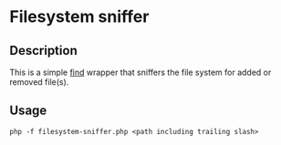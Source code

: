 # Filesystem sniffer
## Description
This is a simple [find](https://www.gnu.org/software/findutils/manual/html_mono/find.html#Finding-Files) wrapper that sniffers the file system for added or removed file(s).
## Usage
`php -f filesystem-sniffer.php <path including trailing slash>`
